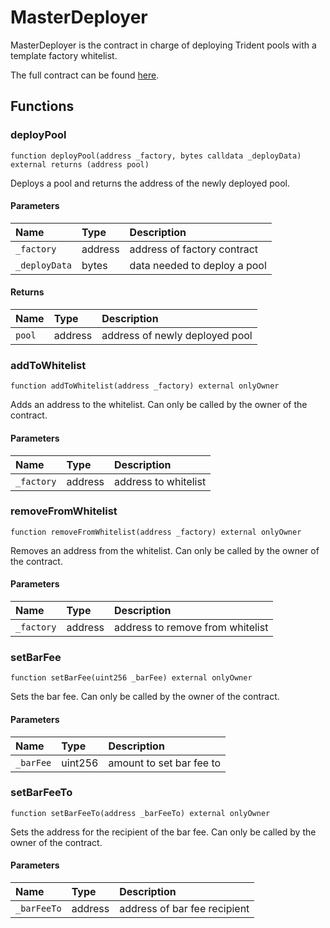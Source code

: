 # MasterDeployer

MasterDeployer is the contract in charge of deploying Trident pools with a template factory whitelist.

The full contract can be found [here](https://github.com/sushiswap/trident/blob/master/contracts/deployer/MasterDeployer.sol).

## Functions

### deployPool

```
function deployPool(address _factory, bytes calldata _deployData) external returns (address pool)
```

Deploys a pool and returns the address of the newly deployed pool.

#### Parameters

| Name          | Type    | Description                  |
| :------------ | :------ | :--------------------------- |
| `_factory`    | address | address of factory contract  |
| `_deployData` | bytes   | data needed to deploy a pool |

#### Returns

| Name   | Type    | Description                    |
| :----- | :------ | :----------------------------- |
| `pool` | address | address of newly deployed pool |

### addToWhitelist

```
function addToWhitelist(address _factory) external onlyOwner
```

Adds an address to the whitelist. Can only be called by the owner of the contract.

#### Parameters

| Name       | Type    | Description          |
| :--------- | :------ | :------------------- |
| `_factory` | address | address to whitelist |

### removeFromWhitelist

```
function removeFromWhitelist(address _factory) external onlyOwner
```

Removes an address from the whitelist. Can only be called by the owner of the contract.

#### Parameters

| Name       | Type    | Description                      |
| :--------- | :------ | :------------------------------- |
| `_factory` | address | address to remove from whitelist |

### setBarFee

```
function setBarFee(uint256 _barFee) external onlyOwner
```

Sets the bar fee. Can only be called by the owner of the contract.

#### Parameters

| Name      | Type    | Description              |
| :-------- | :------ | :----------------------- |
| `_barFee` | uint256 | amount to set bar fee to |

### setBarFeeTo

```
function setBarFeeTo(address _barFeeTo) external onlyOwner
```

Sets the address for the recipient of the bar fee. Can only be called by the owner of the contract.

#### Parameters

| Name        | Type    | Description                  |
| :---------- | :------ | :--------------------------- |
| `_barFeeTo` | address | address of bar fee recipient |
